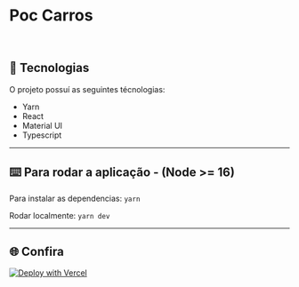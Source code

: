 # Poc Carros



<br>


## 🚀 Tecnologias

O projeto possuí as seguintes técnologias:
- Yarn
- React
- Material UI
- Typescript 

---
## ⌨️ Para rodar a aplicação  - (Node >= 16)
Para instalar as dependencias: `yarn`

Rodar localmente: `yarn dev`


---
## 🌐 Confira

[![Deploy with Vercel](https://vercel.com/button)](https://car-poc.netlify.app)


